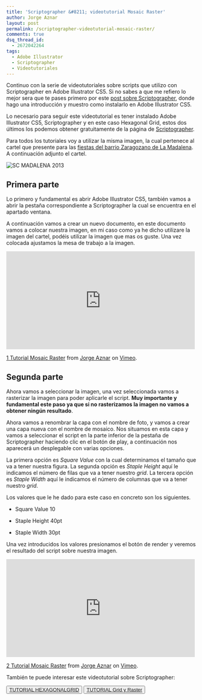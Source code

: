 ```yaml
---
title: 'Scriptographer &#8211; videotutorial Mosaic Raster'
author: Jorge Aznar
layout: post
permalink: /scriptographer-videotutorial-mosaic-raster/
comments: true
dsq_thread_id:
  - 2672042264
tags:
  - Adobe Illustrator
  - Scriptographer
  - Videotutoriales
---
```

Continuo con la serie de videotutoriales sobre scripts que utilizo con Scriptographer en Adobe Illustrator CS5. Si no sabes a que me refiero lo mejor sera que te pases primero por este <a href="http://jorgeatgu.com/blog/scriptographer-plugin-para-adobe-illustrator/" target="_blank">post sobre Scriptographer</a>, donde hago una introducción y muestro como instalarlo en Adobe Illustrator CS5.

<!--more-->

Lo necesario para seguir este videotutorial es tener instalado Adobe Illustrator CS5, Scriptographer y en este caso Hexagonal Grid, estos dos últimos los podemos obtener gratuitamente de la página de <a href="http://scriptographer.org" target="_blank">Scriptographer</a>.

Para todos los tutoriales voy a utilizar la misma imagen, la cual pertenece al cartel que presente para las <a href="http://jorgeatgu.com/blog/cartel-para-la-semana-cultural-de-la-madalena-zaragoza" target="_blank">fiestas del barrio Zaragozano de La Madalena</a>. A continuación adjunto el cartel.

![SC MADALENA 2013][1]

## Primera parte

Lo primero y fundamental es abrir Adobe Illustrator CS5, también vamos a abrir la pestaña correspondiente a Scriptographer la cual se encuentra en el apartado ventana.

A continuación vamos a crear un nuevo documento, en este documento vamos a colocar nuestra imagen, en mi caso como ya he dicho utilizare la imagen del cartel, podéis utilizar la imagen que mas os guste. Una vez colocada ajustamos la mesa de trabajo a la imagen.

<iframe src="http://player.vimeo.com/video/94630091" width="500" height="259" frameborder="0" webkitallowfullscreen mozallowfullscreen allowfullscreen></iframe> <p><a href="http://vimeo.com/94630091">1 Tutorial Mosaic Raster</a> from <a href="http://vimeo.com/jorgeatgu">Jorge Aznar</a> on <a href="https://vimeo.com">Vimeo</a>.</p>


## Segunda parte

Ahora vamos a seleccionar la imagen, una vez seleccionada vamos a rasterizar la imagen para poder aplicarle el script. **Muy importante y fundamental este paso ya que si no rasterizamos la imagen no vamos a obtener ningún resultado**.

Ahora vamos a renombrar la capa con el nombre de foto, y vamos a crear una capa nueva con el nombre de mosaico. Nos situamos en esta capa y vamos a seleccionar el script en la parte inferior de la pestaña de Scriptographer haciendo clic en el botón de play, a continuación nos aparecerá un desplegable con varias opciones.

La primera opción es *Square Value* con la cual determinamos el tamaño que va a tener nuestra figura.
La segunda opción es *Staple Height* aquí le indicamos el número de filas que va a tener nuestro *grid*.
La tercera opción es *Staple Width* aquí le indicamos el número de columnas que va a tener nuestro *grid*.

Los valores que le he dado para este caso en concreto son los siguientes.

- Square Value 10

- Staple Height 40pt

- Staple Width 30pt

Una vez introducidos los valores presionamos el botón de render y veremos el resultado del script sobre nuestra imagen.

<iframe src="http://player.vimeo.com/video/94630092" width="500" height="259" frameborder="0" webkitallowfullscreen mozallowfullscreen allowfullscreen></iframe> <p><a href="http://vimeo.com/94630092">2 Tutorial Mosaic Raster</a> from <a href="http://vimeo.com/jorgeatgu">Jorge Aznar</a> on <a href="https://vimeo.com">Vimeo</a>.</p>


También te puede interesar este videotutorial sobre Scriptographer:

<button class="boton-centrar">
  <a target="" class="btn" href="http://jorgeatgu.com/blog/scriptographer-videotutorial-hexagonal-grid">TUTORIAL HEXAGONALGRID</a>
</button>

<button class="boton-centrar">
  <a target="" class="btn" href="http://jorgeatgu.com/blog/scriptographer-videotutorial-grid-y-raster">TUTORIAL Grid y Raster</a>
</button>

 [1]: http://jorgeatgu.com/blog/img/2013/05/scmadalena2-724x1024.jpg